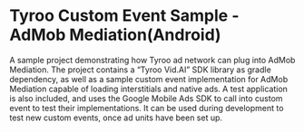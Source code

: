 # Tyroo Custom Event Sample - AdMob Mediation(Android)

A sample project demonstrating how Tyroo ad network can plug into AdMob Mediation. The project contains a “Tyroo Vid.AI” SDK library as gradle dependency, as well as a sample custom event implementation for AdMob Mediation capable of loading interstitials and native ads. A test application is also included, and uses the Google Mobile Ads SDK to call into custom event to test their implementations. It can be used during development to test new custom events, once ad units have been set up.
